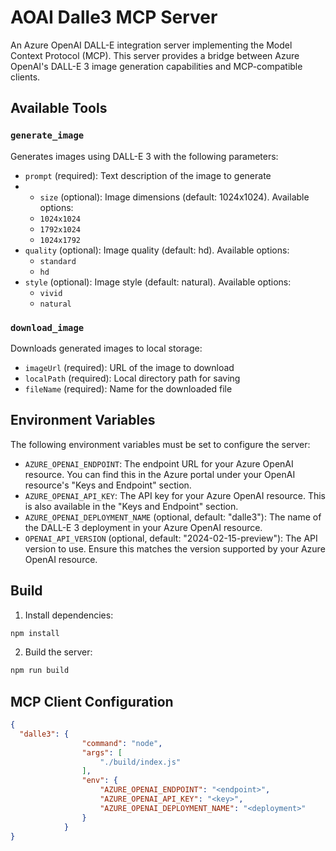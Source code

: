 # AOAI Dalle3 MCP Server

An Azure OpenAI DALL-E integration server implementing the Model Context Protocol (MCP). This server provides a bridge between Azure OpenAI's DALL-E 3 image generation capabilities and MCP-compatible clients.

## Available Tools

### `generate_image`
Generates images using DALL-E 3 with the following parameters:
- `prompt` (required): Text description of the image to generate
- - `size` (optional): Image dimensions (default: 1024x1024). Available options:
  - `1024x1024`
  - `1792x1024`
  - `1024x1792`
- `quality` (optional): Image quality (default: hd). Available options:
  - `standard`
  - `hd`
- `style` (optional): Image style (default: natural). Available options:
  - `vivid`
  - `natural`

### `download_image`
Downloads generated images to local storage:
- `imageUrl` (required): URL of the image to download
- `localPath` (required): Local directory path for saving
- `fileName` (required): Name for the downloaded file

## Environment Variables

The following environment variables must be set to configure the server:

- `AZURE_OPENAI_ENDPOINT`: The endpoint URL for your Azure OpenAI resource. You can find this in the Azure portal under your OpenAI resource's "Keys and Endpoint" section.
- `AZURE_OPENAI_API_KEY`: The API key for your Azure OpenAI resource. This is also available in the "Keys and Endpoint" section.
- `AZURE_OPENAI_DEPLOYMENT_NAME` (optional, default: "dalle3"): The name of the DALL-E 3 deployment in your Azure OpenAI resource.
- `OPENAI_API_VERSION` (optional, default: "2024-02-15-preview"): The API version to use. Ensure this matches the version supported by your Azure OpenAI resource.

## Build

1. Install dependencies:
```bash
npm install
```

2. Build the server:
```bash
npm run build
```

## MCP Client Configuration

```json
{
  "dalle3": {
                "command": "node",
                "args": [
                    "./build/index.js"
                ],
                "env": {
                    "AZURE_OPENAI_ENDPOINT": "<endpoint>",
                    "AZURE_OPENAI_API_KEY": "<key>",
                    "AZURE_OPENAI_DEPLOYMENT_NAME": "<deployment>"
                }
            }
}
```

